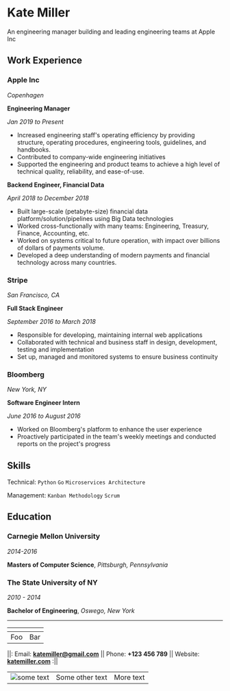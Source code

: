# **Kate Miller**
An engineering manager building and leading engineering teams at Apple Inc

## Work Experience  

<div class="two-column-heading">

### Apple Inc    
  
<span class="pull-right">
  
_Copenhagen_
    
</span>  
</div>

<div class="two-column-heading">
  <strong>Engineering Manager</strong>
  <p class="pull-right-heading"><em>Jan 2019 to Present</em></p>
</div>

- Increased engineering staff's operating efficiency by providing structure, operating procedures, engineering tools, guidelines, and handbooks.
- Contributed to company-wide engineering initiatives
- Supported the engineering and product teams to achieve a high level of technical quality, reliability, and ease-of-use.

<div class="two-column-heading">
  <strong>Backend Engineer, Financial Data</strong>
  <p class="pull-right-heading"><em>April 2018 to December 2018</em></p>
</div>

- Built large-scale (petabyte-size) financial data platform/solution/pipelines using Big Data technologies
- Worked cross-functionally with many teams: Engineering, Treasury, Finance, Accounting, etc.
- Worked on systems critical to future operation, with impact over billions of dollars of payments volume.
- Developed a deep understanding of modern payments and financial technology across many countries.

<div class="two-column-heading">
  <h3>Stripe</h3>
  <p class="pull-right-heading"><em>San Francisco, CA</em></p>
</div>

<div class="two-column-heading">
  <strong>Full Stack Engineer</strong>
  <p class="pull-right-heading"><em>September 2016 to March 2018</em></p>
</div>

- Responsible for developing, maintaining internal web applications
- Collaborated with technical and business staff in design, development, testing and implementation
- Set up, managed and monitored systems to ensure business continuity

<div class="two-column-heading">
  <h3>Bloomberg</h3>
  <p class="pull-right-heading"><em>New York, NY</em></p>
</div>

<div class="two-column-heading">
  <strong>Software Engineer Intern</strong>
  <p class="pull-right-heading"><em>June 2016 to August 2016</em></p>
</div>

- Worked on Bloomberg's platform to enhance the user experience
- Proactively participated in the team's weekly meetings and conducted reports on the project's progress

## Skills

Technical: `Python` `Go` `Microservices Architecture`

Management: `Kanban Methodology` `Scrum`

## Education

<div class="two-column-heading">
  <h3>Carnegie Mellon University</h3>
  <p class="pull-right-heading"><em>2014-2016</em></p>
</div>

**Masters of Computer Science**, _Pittsburgh, Pennsylvania_

<div class="two-column-heading">
  <h3>The State University of NY</h3>
  <p class="pull-right-heading"><em>2010 - 2014</em></p>
</div>

**Bachelor of Engineering**,  _Oswego, New York_

---

| <!-- -->    | <!-- -->    |
|-------------|-------------|
| Foo         | Bar         |

||: Email: **<katemiller@gmail.com>** || Phone: **+123 456 789** || Website: **[katemiller.com](katemiller.com)** :||

<table align="center">
    <tr>
        <td align="center"><img src="docs/img1.png?raw=true" alt="some text"></td>
        <td align="center">Some other text</td>
        <td align="center">More text</td>
    </tr>
</table>
